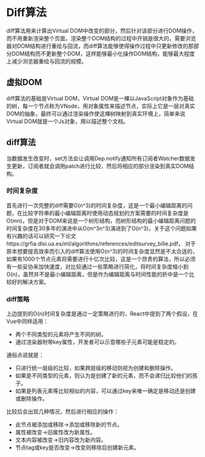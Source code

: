 # Diff算法
diff算法用来计算出Virtual DOM中改变的部分，然后针对该部分进行DOM操作，而不用重新渲染整个页面，渲染整个DOM结构的过程中开销是很大的，需要浏览器对DOM结构进行重绘与回流，而diff算法能够使得操作过程中只更新修改的那部分DOM结构而不更新整个DOM，这样能够最小化操作DOM结构，能够最大程度上减少浏览器重绘与回流的规模。

## 虚拟DOM
diff算法的基础是Virtual DOM，Virtual DOM是一棵以JavaScript对象作为基础的树，每一个节点称为VNode，用对象属性来描述节点，实际上它是一层对真实DOM的抽象，最终可以通过渲染操作使这棵树映射到真实环境上，简单来说Virtual DOM就是一个Js对象，用以描述整个文档。

## diff算法
当数据发生改变时，set方法会让调用Dep.notify通知所有订阅者Watcher数据发生更新，订阅者就会调用patch进行比较，然后将相应的部分渲染到真实DOM结构。

### 时间复杂度
首先进行一次完整的diff需要O(n^3)的时间复杂度，这是一个最小编辑距离的问题，在比较字符串的最小编辑距离时使用动态规划的方案需要的时间复杂度是O(mn)，但是对于DOM来说是一个树形结构，而树形结构的最小编辑距离问题的时间复杂度在30多年的演进中从O(m^3n^3)演进到了O(n^3)，关于这个问题如果有兴趣的话可以研究一下论文https://grfia.dlsi.ua.es/ml/algorithms/references/editsurvey_bille.pdf。 对于原本想要提高效率而引入的diff算法使用O(n^3)的时间复杂度显然是不太合适的，如果有1000个节点元素将需要进行十亿次比较，这是一个昂贵的算法，所以必须有一些妥协来加快速度，对比较通过一些策略进行简化，将时间复杂度缩小到O(n)，虽然并不是最小编辑距离，但是作为编辑距离与时间性能的折中是一个比较好的解决方案。

### diff策略
上边提到的O(n)时间复杂度是通过一定策略进行的，React中提到了两个假设，在Vue中同样适用：

- 两个不同类型的元素将产生不同的树。
- 通过渲染器附带key属性，开发者可以示意哪些子元素可能是稳定的。

通俗点说就是：

- 只进行统一层级的比较，如果跨层级的移动则视为创建和删除操作。
- 如果是不同类型的元素，则认为是创建了新的元素，而不会递归比较他们的孩子。
- 如果是列表元素等比较相似的内容，可以通过key来唯一确定是移动还是创建或删除操作。

比较后会出现几种情况，然后进行相应的操作：

- 此节点被添加或移除->添加或移除新的节点。
- 属性被改变->旧属性改为新属性。
- 文本内容被改变->旧内容改为新内容。
- 节点tag或key是否改变->改变则移除后创建新元素。
